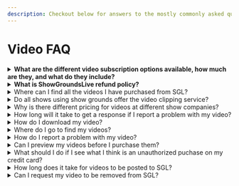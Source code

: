 ```yaml
---
description: Checkout below for answers to the mostly commonly asked questions.
---
```


# Video FAQ

<details>

<summary><strong>What are the different video subscription options available, how much are they, and what do they include?</strong></summary>

#### Single Clip – $20

A single clip is one round of the selected entry, and includes a download of the clip to your personal device.

#### My Horse – $75

A My Horse subscription is all the rounds of one selected entry for one selected show week, and includes downloads to your personal device of all clips taken during that show week. \*\*NOTE: Please make sure you select the correct SHOW WEEK

#### Show Subscription – $199

The Show Subscription is all rounds of EACH entry in the show for the selected show week, and DOES NOT include downloads to your personal device. Users may purchase downloads for $15 more per clip.

#### Circuit Subscription – Price Varies by Location

The Circuit Subscription is all rounds of EACH entry for ALL shows within the selected circuit, and DOES NOT include downloads to your personal device. Users may purchase downloads for $15 more per clip. NOTE\*\*\* SOME show companies also include Live Streaming in the Circuit Subscription if that is location where this service is offered.

</details>

<details>

<summary><strong>What is ShowGroundsLive refund policy?</strong></summary>

ShowGrounds does not typically offer refunds for video purchases, however if you purchase a video by mistake or receive the incorrect clip please email us directly at [rvs\_support@showgroundslive.com](mailto:rvs\_support@showgroundslive.com).

</details>

<details>

<summary>Where can I find all the videos I have purchased from SGL? </summary>



If you are logged into SGL, select the desired show company, and the select VIDEOS from the left hand menu. In the next screen change the dropdown to MY SUBSCRIBED VIDEOS and you will see any clips or downloads that you have purchased. \*Note that this is only for the selected show company.

<img src="http://docs.showgroundsonline.com/wp-content/uploads/2021/06/img_60db3ba83d9a4.png" alt="" data-size="original">

</details>

<details>

<summary>Do all shows using show grounds offer the video clipping service? </summary>

ShowGroundsLive offers our video service at as many events as we can.  There are times when it's not economically viable to provide the service and other times when there are technical limitations that make it difficult.  We work with our show company partners to offer the broadest range of services we can at each venue.

</details>

<details>

<summary>Why is there different pricing for videos at different show companies? </summary>

ShowGrounds creates custom Ride Video Services for each show company, and sometimes that effects the pricing structure of the video services for the exhibitor.

</details>

<details>

<summary>How long will it take to get a response if I report a problem with my video? </summary>

You should receive an automatic email from the system as soon as we receive your support email.  We try to resolve issues as quickly as possible but our response time can be effected by staffing and other factors that may be out of our control.  Our goal is to respond to each support request in no more than 24 hours but try to respond more quickly when possible.

</details>

<details>

<summary>How do I download my video? </summary>

If you have a subscription that **includes a download**, you can open the clip and download it to the device by opening the clip in SGL and then selecting the download button on the right hand side. The video will download to your device, you are then able to save it and share it as you wish.

<img src="http://docs.showgroundsonline.com/wp-content/uploads/2021/06/img_60db39aacf393.png" alt="" data-size="original">

</details>

<details>

<summary>Where do I go to find my videos? </summary>

On ShowGroundsLive.com select “VIDEOS” on the left hand side menu, and then on the next screen you can search for your video. \*Note: If you are not logged in, you will have to log in before purchasing any videos.

</details>

<details>

<summary>How do I report a problem with my video?</summary>

You can either report a video problem via email to [rvs\_support@showgroundslive.com](mailto:rvs\_support@showgroundslive.com) directly, including the **class number, trip date, and entry number** , or you can select the REPORT feature on the clip itself (pictured below). If you select the latter, a dialog box will appear that prompts you to pick the problem category and it will send SGL a ticket.

<img src="http://docs.showgroundsonline.com/wp-content/uploads/2021/06/img_60db38bb8b4da.png" alt="" data-size="original">

</details>

<details>

<summary>Can I preview my videos before I purchase them? </summary>

Yes you can! In VIDEOS once you find the clip you are looking for you can select the preview button on the left hand side.

<img src="http://docs.showgroundsonline.com/wp-content/uploads/2021/06/img_60db3840c408b.png" alt="" data-size="original">

</details>

<details>

<summary>What should I do if I see what I think is an unauthorized puchase on my credit card? </summary>

If you see a transaction on your credit card that you do not recognize or think that it’s unauthorized, please contact rvs\_support@showgroundslive.com or call 413-625-3177 option 2 for support.&#x20;

</details>

<details>

<summary>How long does it take for videos to be posted to SGL? </summary>

Videos are typically uploaded to our site within a few minutes, however if the network on property is slow or there are other technical issues, we may wait until after the show day has ended to upload all clips from the day.

</details>

<details>

<summary>Can I request my video to be removed from SGL?</summary>

At this time our policy is only to remove videos when there is an obvious injury to either horse or rider.

</details>
